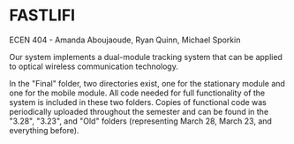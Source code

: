 # FASTLIFI
ECEN 404 - Amanda Aboujaoude, Ryan Quinn, Michael Sporkin

Our system implements a dual-module tracking system that can be applied to optical wireless communication technology.

In the "Final" folder, two directories exist, one for the stationary module and one for the mobile module. All code
needed for full functionality of the system is included in these two folders. Copies of functional code was periodically
uploaded throughout the semester and can be found in the "3.28", "3.23", and "Old" folders (representing March 28, March 23,
and everything before).
